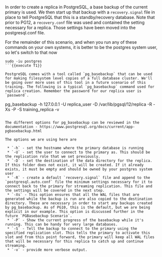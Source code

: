 In order to create a replica in PostgreSQL, a base backup of the current primary is used. We then start up that backup with a `recovery.signal` file in place to tell PostgreSQL that this is a standby/recovery database. Note that prior to PG12, a `recovery.conf` file was used and contained the setting necessary for a replica. Those settings have been moved into the postgresql.conf file.

For the remainder of this scenario, and when you run any of these commands on your own systems, it is better to be the postgres system user, so let's switch to that now
```
sudo -iu postgres
```{{execute T1}}

PostgreSQL comes with a tool called `pg_basebackup` that can be used for making filesystem level copies of a full database cluster. We'll be going over more uses of this tool in a future scenario of this training. The following is a typical `pg_basebackup` command used for replica creation. Remember the password for our replica user is `password`. 
```
pg_basebackup -h 127.0.0.1 -U replica_user -D /var/lib/pgsql/12/replica -R -Xs -P -S training_replica -v
```{{execute T1}}

The different options for pg_basebackup can be reviewed in the documentation - https://www.postgresql.org/docs/current/app-pgbasebackup.html

The options we are using here are

 * `-h` - set the hostname where the primary database is running
 * `-U` - set the user to connect to the primary as. This should be the replication role that we set previously.
 * `-D` - set the destination of the data directory for the replica. If this folder does not exist, it will be created. If it already exists, it must be empty and should be owned by your postgres system user
 * `-R` - create a default `recovery.signal` file and append to the `postgresql.auto.conf` file the minimum settings necessary for it to connect back to the primary for streaming replication. This file and the settings will be covered in the next step.
 * `-Xs` - This option ensures that all the WAL files that are generated while the backup is run are also copied to the destination directory. These are necessary in order to start any backups created by pg_basebackup. As of PG10, this is the default, but we are being explicit in our example. This option is discussed further in the future `PGBasebackup Scenario`. 
 * `-P` - Show the current progress of the basebackup while it's running. This can be handy for very large databases.
 * `-S` - Tell the backup to connect to the primary using the specified replication slot. This tells the primary to activate this slot and from this point forward, the primary will keep all WAL files that will be necessary for this replica to catch up and continue streaming.
 * `-v` - provide more verbose output.


